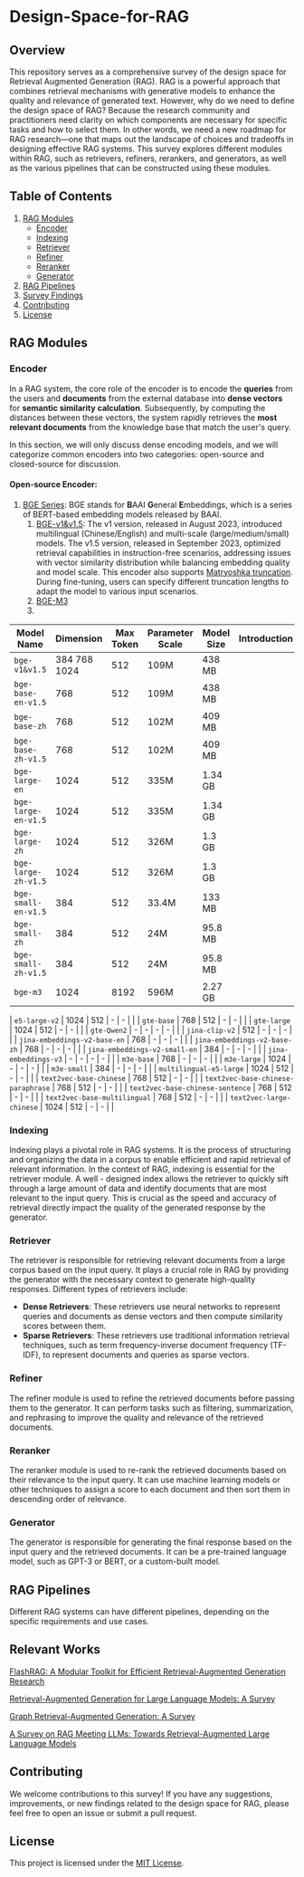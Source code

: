 # Design-Space-for-RAG

## Overview
This repository serves as a comprehensive survey of the design space for Retrieval Augmented Generation (RAG). RAG is a powerful approach that combines retrieval mechanisms with generative models to enhance the quality and relevance of generated text. 
However, why do we need to define the design space of RAG? Because the research community and practitioners need clarity on which components are necessary for specific tasks and how to select them. In other words, we need a new roadmap for RAG research—one that maps out the landscape of choices and tradeoffs in designing effective RAG systems.  This survey explores different modules within RAG, such as retrievers, refiners, rerankers, and generators, as well as the various pipelines that can be constructed using these modules.

## Table of Contents
1. [RAG Modules](#rag-modules)
    - [Encoder](#encoder)
    - [Indexing](#indexing)
    - [Retriever](#retriever)
    - [Refiner](#refiner)
    - [Reranker](#reranker)
    - [Generator](#generator)
3. [RAG Pipelines](#rag-pipelines)
4. [Survey Findings](#survey-findings)
5. [Contributing](#contributing)
6. [License](#license)

## RAG Modules

### Encoder
In a RAG system, the core role of the encoder is to encode the **queries** from the users and **documents** from the external database into **dense vectors** for **semantic similarity calculation**. Subsequently, by computing the distances between these vectors, the system rapidly retrieves the **most relevant documents** from the knowledge base that match the user's query.

In this section, we will only discuss dense encoding models, and we will categorize common encoders into two categories: open-source and closed-source for discussion.

#### Open-source Encoder:
1. [BGE Series](https://bge-model.com/bge/index.html): BGE stands for **B**AAI **G**eneral **E**mbeddings, which is a series of BERT-based embedding models released by BAAI.
	1. [BGE-v1&v1.5](https://bge-model.com/bge/bge_v1_v1.5.html):  The v1 version, released in August 2023, introduced multilingual (Chinese/English) and multi-scale (large/medium/small) models. The v1.5 version, released in September 2023, optimized retrieval capabilities in instruction-free scenarios, addressing issues with vector similarity distribution while balancing embedding quality and model scale. This encoder also supports [Matryoshka truncation](https://arxiv.org/pdf/2205.13147). During fine-tuning, users can specify different truncation lengths to adapt the model to various input scenarios.
	2. [BGE-M3](https://bge-model.com/bge/bge_m3.html)
 	3. 


| Model Name                     | Dimension | Max Token | Parameter Scale | Model Size    | Introduction                                                                 |
|--------------------------------|-----------|-----------|-----------------|---------------|-----------------------------------------------------------------------------|
| `bge-v1&v1.5`                  | 384  768  1024     | 512       | 109M            | 438 MB        |                                                                             |
| `bge-base-en-v1.5`             | 768       | 512       | 109M            | 438 MB        |                                                                             |
| `bge-base-zh`                  | 768       | 512       | 102M            | 409 MB        |                                                                             |
| `bge-base-zh-v1.5`             | 768       | 512       | 102M            | 409 MB        |                                                                             |
| `bge-large-en`                 | 1024      | 512       | 335M            | 1.34 GB       |                                                                             |
| `bge-large-en-v1.5`            | 1024      | 512       | 335M            | 1.34 GB       |                                                                             |
| `bge-large-zh`                 | 1024      | 512       | 326M            | 1.3 GB        |                                                                             |
| `bge-large-zh-v1.5`            | 1024      | 512       | 326M            | 1.3 GB        |                                                                             |
| `bge-small-en-v1.5`            | 384       | 512       | 33.4M           | 133 MB        |                                                                             |
| `bge-small-zh`                 | 384       | 512       | 24M             | 95.8 MB       |                                                                             |
| `bge-small-zh-v1.5`            | 384       | 512       | 24M             | 95.8 MB       |                                                                             |
| `bge-m3`                       | 1024      | 8192      | 596M            | 2.27 GB       |                                                                             |




| `e5-large-v2`                  | 1024      | 512       | -               | -             |                                                                             |
| `gte-base`                     | 768       | 512       | -               | -             |                                                                             |
| `gte-large`                    | 1024      | 512       | -               | -             |                                                                             |
| `gte-Qwen2`                    | -         | -         | -               | -             |                                                                             |
| `jina-clip-v2`                 | 512       | -         | -               | -             |                                                                             |
| `jina-embeddings-v2-base-en`   | 768       | -         | -               | -             |                                                                             |
| `jina-embeddings-v2-base-zh`   | 768       | -         | -               | -             |                                                                             |
| `jina-embeddings-v2-small-en`  | 384       | -         | -               | -             |                                                                             |
| `jina-embeddings-v3`           | -         | -         | -               | -             |                                                                             |
| `m3e-base`                     | 768       | -         | -               | -             |                                                                             |
| `m3e-large`                    | 1024      | -         | -               | -             |                                                                             |
| `m3e-small`                    | 384       | -         | -               | -             |                                                                             |
| `multilingual-e5-large`        | 1024      | 512       | -               | -             |                                                                             |
| `text2vec-base-chinese`        | 768       | 512       | -               | -             |                                                                             |
| `text2vec-base-chinese-paraphrase` | 768     | 512       | -               | -             |                                                                             |
| `text2vec-base-chinese-sentence` | 768     | 512       | -               | -             |                                                                             |
| `text2vec-base-multilingual`   | 768       | 512       | -               | -             |                                                                             |
| `text2vec-large-chinese`       | 1024      | 512       | -               | -             |                                                                             |


### Indexing
Indexing plays a pivotal role in RAG systems. It is the process of structuring and organizing the data in a corpus to enable efficient and rapid retrieval of relevant information.
In the context of RAG, indexing is essential for the retriever module. A well - designed index allows the retriever to quickly sift through a large amount of data and identify documents that are most relevant to the input query. This is crucial as the speed and accuracy of retrieval directly impact the quality of the generated response by the generator.

### Retriever
The retriever is responsible for retrieving relevant documents from a large corpus based on the input query. It plays a crucial role in RAG by providing the generator with the necessary context to generate high-quality responses. Different types of retrievers include:
- **Dense Retrievers**: These retrievers use neural networks to represent queries and documents as dense vectors and then compute similarity scores between them.
- **Sparse Retrievers**: These retrievers use traditional information retrieval techniques, such as term frequency-inverse document frequency (TF-IDF), to represent documents and queries as sparse vectors.

### Refiner
The refiner module is used to refine the retrieved documents before passing them to the generator. It can perform tasks such as filtering, summarization, and rephrasing to improve the quality and relevance of the retrieved documents.

### Reranker
The reranker module is used to re-rank the retrieved documents based on their relevance to the input query. It can use machine learning models or other techniques to assign a score to each document and then sort them in descending order of relevance.

### Generator
The generator is responsible for generating the final response based on the input query and the retrieved documents. It can be a pre-trained language model, such as GPT-3 or BERT, or a custom-built model.

## RAG Pipelines
Different RAG systems can have different pipelines, depending on the specific requirements and use cases. 

## Relevant Works
[FlashRAG: A Modular Toolkit for Efficient Retrieval-Augmented Generation Research](https://arxiv.org/abs/2405.13576)  

[Retrieval-Augmented Generation for Large Language Models: A Survey](https://arxiv.org/abs/2312.10997)

[Graph Retrieval-Augmented Generation: A Survey](https://arxiv.org/abs/2408.08921)

[A Survey on RAG Meeting LLMs: Towards Retrieval-Augmented Large Language Models](https://arxiv.org/abs/2405.06211)


## Contributing
We welcome contributions to this survey! If you have any suggestions, improvements, or new findings related to the design space for RAG, please feel free to open an issue or submit a pull request.

## License
This project is licensed under the [MIT License](LICENSE).
